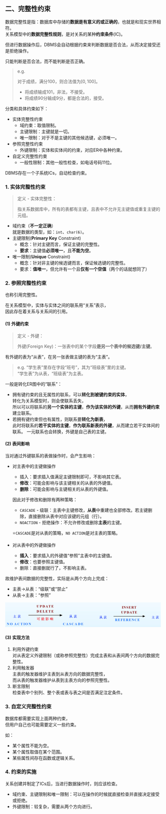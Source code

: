 
## 二、完整性约束

数据完整性是指：数据库中存储的**数据是有意义的或正确的**，也就是和现实世界相符。  
关系模型中的**数据完整性规则**，是对关系的某种**约束条件**(IC)。

但进行数据操作后，DBMS会自动根据约束来判断数据是否合法，从而决定接受还是拒绝操作。

只能判断是否合法，而不能判断是否正确。  
> e.g.  
>
> 对于成绩，满分100，则合法值为$[0,100]$。
>
> * 将成绩输成101，非法，不接受。
> * 将成绩90分输成9分，都是合法的，接受。

分类和具体约束如下：

* 实体完整性约束
  * 域约束​：取值限制。
  * 主键限制：主键就是一切。
  * 唯一限制：对于不是主键的其他候选键，必须唯一。
* 参照完整性约束
  * 外键限制：实体和实体间的约束，对应ER中各种约束。
* 自定义完整性约束
  * 一般性限制：其他一般性检查，如电话号码11位。

DBMS存在一个子系统ICs，自动检查约束。

### 1. 实体完整性约束

> 定义 - 实体完整性：
>
> 指关系数据库中，所有的表都有主键，且表中不允许无主键值或重复主键的元组。

* 域约束（**不一定正确**）  
  就是数据的类型，如：`int`、`char(6)`。
* 主键限制(**Primary Key** Constraint)
  * 概念：针对主键而言，保证主键的完整性。
  * **要求**：主键值**必须唯一**，且**不能为空**。
* 唯一限制(**Unique** Constraint)
  * 概念：针对非主键的候选键而言，保证候选键的完整性。
  * 要求：**值唯一**，但允许有一个且**仅有一个空值**（两个的话就想同了）

### 2. 参照完整性约束

也称引用完整性。

在关系模型中，实体与实体之间的联系用“关系”表示，  
因此存在着关系与关系间的引用。

#### (1) 外键约束

> 定义 - 外键：
>
> 外键(Foreign Key)：一张表中的某个字段**是另一个表中的候选键/主键**。  

有外键的表为“从表”，在另一张表做主键的表为“主表”。
> e.g. “学生表”里存在字段“班号”，其为“班级表”里的主键。  
> “学生表”为从表，“班级表”为主表。

一般是转化ER图中的“联系”：

* 拥有键约束的且无属性的联系，可以**转化到被键约束的实体**，  
  转化为关系模型时，则会使联系丢失，  
  所以可以将联系的**另一个实体的主键**，**作为该实体的外键**，从而**拥有外键约束**建立联系。
* 若拥有键约束但也有属性，则联系要**转化为新表**，  
  此时将联系的**若干实体的主键**，**作为联系新表的外键**，从而建立若干实体间的联系。
  一元联系也会转换，外键是自己表的主键。

#### (2) 表间影响

当对通过外键联系的表做操作时，会产生影响：

* 对主表中的主键做操作
  * 插入：要求插入值满足主键限制即可，不影响其它表。​
  * **修改**：可能会影响与该主键相关的从表的外键值。
  * **删除**：可能会影响与主键相关的从表的外键值。  
  
  因此对于修改和删除有两种策略：
  * `CASCADE` - 级联：主表中主键修改，**从表**中重建也全部修改。若主键删除，直接删除从表中对应该键的元组（行）。
  * `NOACTION` - 拒绝操作：不允许修改或删除**主表**的主键。

  ⭐`CASCADE`是对从表的策略，`NO ACTION`是对主表的策略。
* 对从表中的外键做操作
  * **插入**：要求插入的外键值“参照”主表中的主键值。
  * **修改**：也要参照主键值。
  * 删除：直接删就行了，不影响主表。
  
故维护表间数据的完整性，实际是从两个方向上完成：

* 主表→从表：“级联”或“禁止”
* 从表→主表：“参照”

![图 13](images/3.1-Relational_Data_Model-1--03-31_11-35-01.png)

#### (3) 实现方法

1. 利用外键约束  
   对从表定义外键限制（或称参照完整性）完成主表和从表间两个方向的数据完整性。
2. 利用触发器  
   主表的触发器维护主表到从表方向的数据完整性，  
   而从表的触发器维护从表到主表方向的参照完整性。
3. 断言限制  
   检查表中个别列、整个表或表与表之间是否满足注定条件。

### 3. 自定义完整性约束

数据库都需要实现上面两种约束，  
但用户自己也可能需要定义一些约束。

如：

* 某个属性不能为空。
* 某个属性取值在某个范围。
* 某些属性间存在函数或逻辑关系。

### 4. 约束的实施

关系创建并制定了ICs后，当进行数据操作时，则应该检查。

* 域约束、主键限制和唯一限制：可以在操作的时候就直接检查并直接决定接受或拒绝。
* 外键限制：较复杂，需要从两个方向进行。
